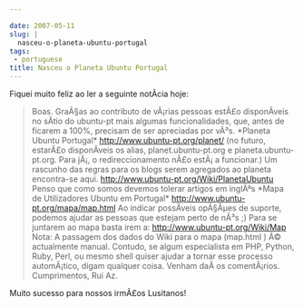 ```yaml
---

date: 2007-05-11
slug: |
  nasceu-o-planeta-ubuntu-portugal
tags:
 - portuguese
title: Nasceu o Planeta Ubuntu Portugal
---
```


Fiquei muito feliz ao ler a seguinte notÃ­cia hoje:

> Boas. GraÃ§as ao contributo de vÃ¡rias pessoas estÃ£o disponÃ­veis no
> sÃ­tio do ubuntu-pt mais algumas funcionalidades, que, antes de
> ficarem a 100%, precisam de ser apreciadas por vÃ³s. \*Planeta Ubuntu
> Portugal\* <http://www.ubuntu-pt.org/planet/> (no futuro, estarÃ£o
> disponÃ­veis os alias, planet.ubuntu-pt.org e planeta.ubuntu-pt.org.
> Para jÃ¡, o redireccionamento nÃ£o estÃ¡ a funcionar.) Um rascunho das
> regras para os blogs serem agregados ao planeta encontra-se aqui.
> <http://www.ubuntu-pt.org/Wiki/PlanetaUbuntu> Penso que como somos
> devemos tolerar artigos em inglÃªs \*Mapa de Utilizadores Ubuntu em
> Portugal\* <http://www.ubuntu-pt.org/mapa/map.html> Ao indicar
> possÃ­veis opÃ§Ãµes de suporte, podemos ajudar as pessoas que estejam
> perto de nÃ³s ;) Para se juntarem ao mapa basta irem a:
> <http://www.ubuntu-pt.org/Wiki/Map> Nota: A passagem dos dados do Wiki
> para o mapa (map.html ) Ã© actualmente manual. Contudo, se algum
> especialista em PHP, Python, Ruby, Perl, ou mesmo shell quiser ajudar
> a tornar esse processo automÃ¡tico, digam qualquer coisa. Venham daÃ­
> os comentÃ¡rios. Cumprimentos, Rui Az.

Muito sucesso para nossos irmÃ£os Lusitanos!
